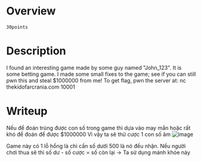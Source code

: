 # Overview #
`30points`

# Description #
I found an interesting game made by some guy named "John_123". It is some betting game. I made some small fixes to the game; see if you can still pwn this and steal $1000000 from me!
To get flag, pwn the server at: nc thekidofarcrania.com 10001

# Writeup #
Nếu để đoán trúng được con số trong game thì dựa vào may mắn hoặc rất khó để đoán để được $1000000
Vì vậy ta sẽ thử cược 1 con số âm 
![image](https://github.com/zangcinh/CTFLEARN/assets/173159694/46b0a9d6-8e75-4ed3-bca1-c8fea138821f)

Game này có 1 lỗ hổng là chỉ cần số dưới 500 là nó đều nhận. Nếu người chơi thua sẽ thì số dư - số cược = số còn lại -> Ta sử dụng mánh khóe này

